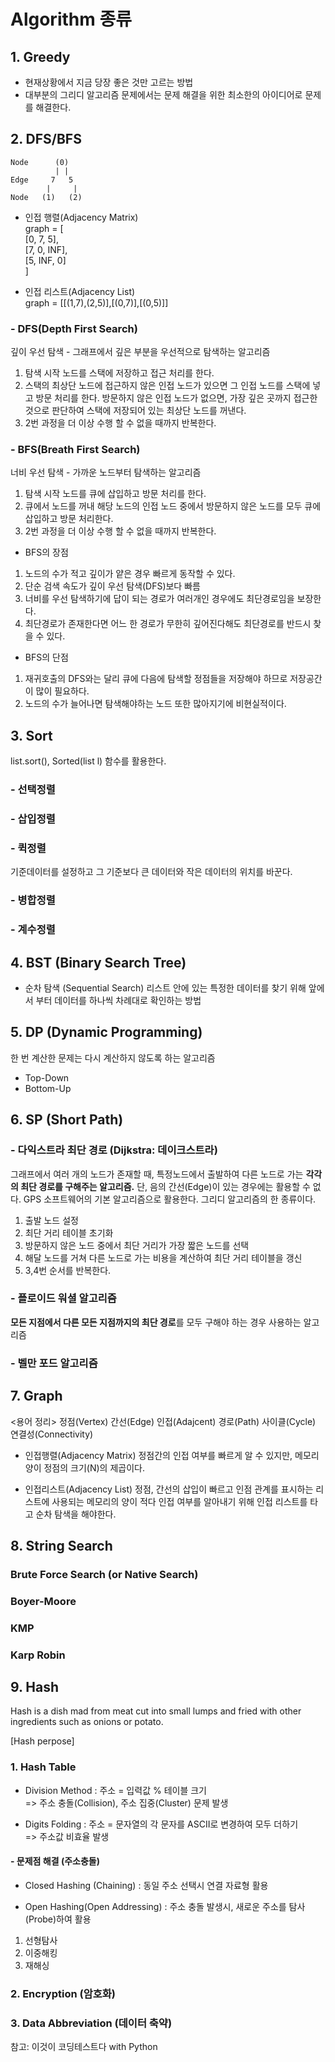# Algorithm 종류
## 1. Greedy
- 현재상황에서 지금 당장 좋은 것만 고르는 방법
- 대부분의 그리디 알고리즘 문제에서는 문제 해결을 위한 최소한의 아이디어로 문제를 해결한다.
## 2. DFS/BFS
    Node      (0)
              | |
    Edge     7   5
            |     |
    Node   (1)   (2)

- 인접 행렬(Adjacency Matrix)  
graph = [  
    [0, 7, 5],  
    [7, 0, INF],  
    [5, INF, 0]  
]

- 인접 리스트(Adjacency List)  
graph = [[(1,7),(2,5)],[(0,7)],[(0,5)]]

### - DFS(Depth First Search)
깊이 우선 탐색 - 그래프에서 깊은 부분을 우선적으로 탐색하는 알고리즘
1. 탐색 시작 노드를 스택에 저장하고 접근 처리를 한다.
2. 스택의 최상단 노드에 접근하지 않은 인접 노드가 있으면 그 인접 노드를 스택에 넣고 방문 처리를 한다. 방문하지 않은 인접 노드가 없으면, 가장 깊은 곳까지 접근한 것으로 판단하여 스택에 저장되어 있는 최상단 노드를 꺼낸다.
3. 2번 과정을 더 이상 수행 할 수 없을 때까지 반복한다.

### - BFS(Breath First Search)
너비 우선 탐색 - 가까운 노드부터 탐색하는 알고리즘
1. 탐색 시작 노드를 큐에 삽입하고 방문 처리를 한다.
2. 큐에서 노드를 꺼내 해당 노드의 인접 노드 중에서 방문하지 않은 노드를 모두 큐에 삽입하고 방문 처리한다.
3. 2번 과정을 더 이상 수행 할 수 없을 때까지 반복한다.

* BFS의 장점
1. 노드의 수가 적고 깊이가 얕은 경우 빠르게 동작할 수 있다.
2. 단순 검색 속도가 깊이 우선 탐색(DFS)보다 빠름
3. 너비를 우선 탐색하기에 답이 되는 경로가 여러개인 경우에도 최단경로임을 보장한다.
4. 최단경로가 존재한다면 어느 한 경로가 무한히 깊어진다해도 최단경로를 반드시 찾을 수 있다.

* BFS의 단점
1. 재귀호출의 DFS와는 달리 큐에 다음에 탐색할 정점들을 저장해야 하므로 저장공간이 많이 필요하다.
2. 노드의 수가 늘어나면 탐색해야하는 노드 또한 많아지기에 비현실적이다.


## 3. Sort
list.sort(), Sorted(list l) 함수를 활용한다.

### - 선택정렬

### - 삽입정렬

### - 퀵정렬
기준데이터를 설정하고 그 기준보다 큰 데이터와 작은 데이터의 위치를 바꾼다.

### - 병합정렬

### - 계수정렬

## 4. BST (Binary Search Tree)
- 순차 탐색 (Sequential Search)
리스트 안에 있는 특정한 데이터를 찾기 위해 앞에서 부터 데이터를 하나씩 차례대로 확인하는 방법


  
## 5. DP (Dynamic Programming)
한 번 계산한 문제는 다시 계산하지 않도록 하는 알고리즘
- Top-Down
- Bottom-Up

    
## 6. SP (Short Path)
### - 다익스트라 최단 경로 (Dijkstra: 데이크스트라)
그래프에서 여러 개의 노드가 존재할 때, 특정노드에서 출발하여 다른 노드로 가는 **각각의 최단 경로를 구해주는 알고리즘.** 단, 음의 간선(Edge)이 있는 경우에는 활용할 수 없다. GPS 소프트웨어의 기본 알고리즘으로 활용한다.
그리디 알고리즘의 한 종류이다.

1. 출발 노드 설정
2. 최단 거리 테이블 초기화
3. 방문하지 않은 노드 중에서 최단 거리가 가장 짧은 노드를 선택
4. 해달 노드를 거쳐 다른 노드로 가는 비용을 계산하여 최단 거리 테이블을 갱신
5. 3,4번 순서를 반복한다.


### - 플로이드 워셜 알고리즘
**모든 지점에서 다른 모든 지점까지의 최단 경로**를 모두 구해야 하는 경우 사용하는 알고리즘

### - 벨만 포드 알고리즘



## 7. Graph
<용어 정리>
정점(Vertex)
간선(Edge)
인접(Adajcent)
경로(Path)
사이클(Cycle)
연결성(Connectivity)

- 인접행렬(Adjacency Matrix)
정점간의 인접 여부를 빠르게 알 수 있지만,
메모리 양이 정점의 크기(N)의 제곱이다.

- 인접리스트(Adjacency List)
정점, 간선의 삽입이 빠르고 인점 관계를 표시하는 리스트에 
사용되는 메모리의 양이 적다
인접 여부를 알아내기 위해 인접 리스트를 타고 순차 탐색을 해야한다.



## 8. String Search
### Brute Force Search (or Native Search)

### Boyer-Moore

### KMP

### Karp Robin


  
## 9. Hash
Hash is a dish mad from meat cut into small lumps and fried with other ingredients such as onions or potato.

[Hash perpose]
### 1. Hash Table
* Division Method : 주소 = 입력값 % 테이블 크기  
=> 주소 충돌(Collision), 주소 집중(Cluster) 문제 발생

* Digits Folding : 주소 = 문자열의 각 문자를 ASCII로 변경하여 모두 더하기  
=> 주소값 비효율 발생



####    - 문제점 해결 (주소충돌)
* Closed Hashing (Chaining) : 동일 주소 선택시 연결 자료형 활용 


* Open Hashing(Open Addressing) : 주소 충돌 발생시, 새로운 주소를 탐사(Probe)하여 활용  
1. 선형탐사
2. 이중해킹
3. 재해싱


### 2. Encryption (암호화)

### 3. Data Abbreviation (데이터 축약)


참고: 이것이 코딩테스트다 with Python

